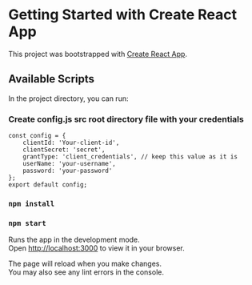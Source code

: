 # Getting Started with Create React App

This project was bootstrapped with [Create React App](https://github.com/facebook/create-react-app).

## Available Scripts

In the project directory, you can run:

### Create config.js src root directory file with your credentials

```
const config = {
    clientId: 'Your-client-id',
    clientSecret: 'secret',
    grantType: 'client_credentials', // keep this value as it is
    userName: 'your-username',
    password: 'your-password'
};
export default config;
```


### `npm install`
### `npm start`

Runs the app in the development mode.\
Open [http://localhost:3000](http://localhost:3000) to view it in your browser.

The page will reload when you make changes.\
You may also see any lint errors in the console.


